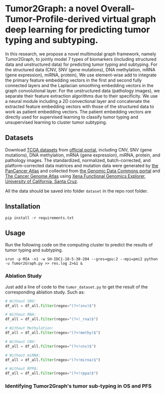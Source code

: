 # Tumor2Graph: a novel Overall-Tumor-Profile-derived virtual graph deep learning for predicting tumor typing and subtyping.

In this research, we propose a novel multimodal graph framework, namely Tumor2Graph, to jointly model 7 types of biomarkers (including structured data and unstructured data) for predicting tumor typing and subtyping. For the structured data (CNV, SNV (gene mutations), DNA methylation, mRNA (gene expression), miRNA, protein), We use element-wise add to integrate the primary feature embedding vectors in the first and second fully connected layers and the Laplacian smoothing embedding vectors in the graph convolutional layer. For the unstructured data (pathology images), we separate their feature extraction algorithms due to their specificity. We use a neural module including a 2D convectional layer and concatenate the extracted feature embedding vectors with those of the structured data to work as patient embedding vectors. The patient embedding vectors are directly used for supervised learning to classify tumor typing and unsupervised learning to cluster tumor subtyping.


## Datasets

Download [TCGA datasets](https://gdc.cancer.gov/about-data/publications/pancanatlas) from [official portal](https://www.cancer.gov/about-nci/organization/ccg/research/structural-genomics/tcga), including CNV, SNV (gene mutations), DNA methylation, mRNA (gene expression), miRNA, protein, and pathology images. The standardized, normalized, batch-corrected, and platform-corrected data matrices and mutation data were generated by [the PanCancer Atlas](https://www.cell.com/pb-assets/consortium/pancanceratlas/pancani3/index.html) and collected from [the Genomic Data Commons portal](https://gdc.cancer.gov/about-data/publications/pancanatlas) and [The Cancer Genome Atlas](https://www.cancer.gov/about-nci/organization/ccg/research/structural-genomics/tcga) using [Xena Functional Genomics Explorer](https://xenabrowser.net/), [University of California, Santa Cruz](https://www.ucsc.edu/). 

All the data should be saved into folder `dataset` in the repo root folder.


## Installation

```
pip install -r requirements.txt
```


## Usage

Run the following code on the computing cluster to predict the results of tumor typing and subtyping.

```
srun -p MIA -n1 -w SH-IDC1-10-5-30-204 --gres=gpu:2 --mpi=pmi2 python -u Tumor2Graph.py >> res.log 2>&1 &
```


### Ablation Study

Just add a line of code to the `tumor_dataset.py` to get the result of the corresponding ablation study. Such as:

```python
# Without SNV:
df_all = df_all.filter(regex="(?<!snv)$")

# Without RNA:
df_all = df_all.filter(regex="(?<!_rna)$")

# Without Methylation:
df_all = df_all.filter(regex="(?<!methy)$")

# Without CNV:
df_all = df_all.filter(regex="(?<!cnv)$")

# Without miRNA:
df_all = df_all.filter(regex="(?<!mirna)$")

# Without RPPA:
df_all = df_all.filter(regex="(?<!rppa)$")
```


### Identifying Tumor2Graph's tumor sub-typing in OS and PFS

